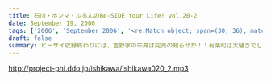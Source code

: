 ```yaml
---
title: 石川・ホンマ・ぶるんのBe-SIDE Your Life! vol.20-2
date: September 19, 2006
tags: ['2006', 'September 2006', '<re.Match object; span=(30, 36), match='vol.20'>']
draft: false
summary: ビーサイ収録終わりには、吉野家の牛丼は完売の知らせが！！有楽町は大騒ぎでしたよ！！（その近くで収録をやってるのですよ〜〜〜）石川サンのしゃべくりがかなりつっぱしている感じがありますがその理由は来週の収録で明かになりますのでそちらもオタノシミニ・・・ＮＡＭＡＥ
---
```


http://project-phi.ddo.jp/ishikawa/ishikawa020_2.mp3
